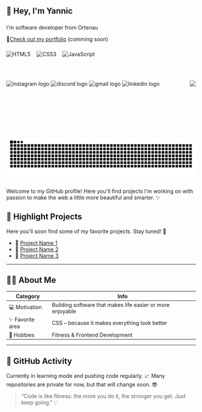 <h2 align="left">👋 Hey, I'm Yannic</h2>

###

<p align="left">I'm software developer from Ortenau</p>

🔗[Check out my portfolio](https://dein-portfolio-link.com) (comming soon)

###

<div style="display: flex; gap: 16px;">
  <img src="https://cdn.jsdelivr.net/gh/devicons/devicon/icons/html5/html5-original.svg" height="56" alt="HTML5" />
  <img src="https://cdn.jsdelivr.net/gh/devicons/devicon/icons/css3/css3-original.svg" height="56" alt="CSS3" />
  <img src="https://cdn.jsdelivr.net/gh/devicons/devicon/icons/javascript/javascript-original.svg" height="56" alt="JavaScript" />
</div>

###

<img align="right" height="150" src="https://i.imgflip.com/65efzo.gif"  />

###

<div align="left">
  <img src="https://img.shields.io/static/v1?message=Instagram&logo=instagram&label=&color=E4405F&logoColor=white&labelColor=&style=for-the-badge" height="35" alt="instagram logo"  />
  <img src="https://img.shields.io/static/v1?message=Discord&logo=discord&label=&color=7289DA&logoColor=white&labelColor=&style=for-the-badge" height="35" alt="discord logo"  />
  <img src="https://img.shields.io/static/v1?message=Gmail&logo=gmail&label=&color=D14836&logoColor=white&labelColor=&style=for-the-badge" height="35" alt="gmail logo"  />
  <img src="https://img.shields.io/static/v1?message=LinkedIn&logo=linkedin&label=&color=0077B5&logoColor=white&labelColor=&style=for-the-badge" height="35" alt="linkedin logo"  />
</div>

###

<br clear="both">

<img src="https://raw.githubusercontent.com/TheYan3/TheYan3/output/snake.svg" alt="Snake animation" />

###



Welcome to my GitHub profile! Here you'll find projects I'm working on with passion to make the web a little more beautiful and smarter. ✨

## 📌 Highlight Projects

Here you'll soon find some of my favorite projects. Stay tuned! 🚧

- 🔧 [Project Name 1](https://link-zum-projekt.com)
- 🔧 [Project Name 2](https://link-zum-projekt.com)
- 🔧 [Project Name 3](https://link-zum-projekt.com)

---

## 🙋‍♂️ About Me

| Category        | Info                                       |
|----------------|--------------------------------------------|
| 💻 Motivation   | Building software that makes life easier or more enjoyable
| ✨ Favorite area | CSS – because it makes everything look better
| 💪 Hobbies       | Fitness & Frontend Development

---

## 🚧 GitHub Activity

Currently in learning mode and pushing code regularly. 📈 Many repositories are private for now, but that will change soon. 😎


> "Code is like fitness: the more you do it, the stronger you get. Just keep going." 💡

